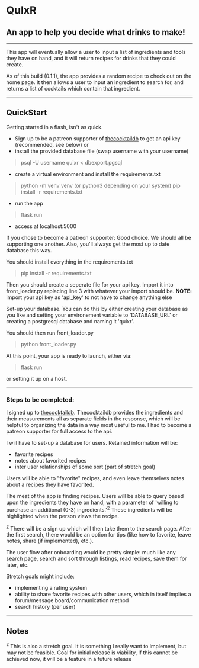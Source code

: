 # QuIxR
## An app to help you decide what drinks to make!
---

This app will eventually allow a user to input a list of ingredients and tools they have on hand,
and it will return recipes for drinks that they could create.

As of this build (0.1.1), the app provides a random recipe to check out on the home page.
It then allows a user to input an ingredient to search for, and returns a list of cocktails 
which contain that ingredient.

---


## QuickStart
Getting started in a flash, isn't as quick.
- Sign up to be a patreon supporter of [thecocktaildb](https://www.thecocktaildb.com/) to get an api key (recommended, see below) 
or 
- install the provided database file (swap username with your username)
 > psql -U username quixr < dbexport.pgsql 
- create a virtual environment and install the requirements.txt
 > python -m venv venv  (or python3 depending on your system)
 > pip install -r requirements.txt
- run the app
 > flask run
- access at localhost:5000


If you chose to become a patreon supporter:
Good choice. We should all be supporting one another. Also, you'll always get the most up
to date database this way.

You should install everything in the requirements.txt
>pip install -r requirements.txt

Then you should create a seperate file for your api key. Import it into front_loader.py
replacing line 3 with whatever your import should be. **NOTE:** import your api key as 
'api_key' to not have to change anything else

Set-up your database. You can do this by either creating your database as you like
and setting your environement variable to 'DATABASE_URL' or creating a postgresql
database and naming it 'quixr'.


You should then run front_loader.py
> python front_loader.py

At this point, your app is ready to launch, either via:
>flask run
 
 or setting it up on a host.

---

### Steps to be completed:

I signed up to [thecocktaildb](https://www.thecocktaildb.com/). 
Thecocktaildb provides the ingredients and their measurements all as separate fields
in the response, which will be helpful to organizing the data in a way most useful to me.
I had to become a patreon supporter for full access to the api.

I will have to set-up a database for users. Retained information will be:

- favorite recipes
- notes about favorited recipes
- inter user relationships of some sort (part of stretch goal)

Users will be able to "favorite" recipes, and even leave themselves notes about a recipes they have favorited. 


The meat of the app is finding recipes. Users will be able to query based upon the 
ingredients they have on hand, with a parameter of 'willing to purchase an additional 
(0-3) ingredients.'<sup>[2](#notes)</sup> These ingredients will be highlighted when the person views the recipe.


<sup>[2](#notes)</sup> There will be a sign up which will then take them 
to the search page. After the first search, there would be an option for tips (like 
how to favorite, leave notes, share (if implemented), etc.).

The user flow after onboarding would be pretty simple: much like any search page, search and sort through listings, read recipes, save them for later, etc.

Stretch goals might include:
- implementing a rating system
- ability to share favorite recipes with other users, which in itself implies a forum/message board/communication method
- search history (per user)

---

## Notes

<sup>2</sup> This is also a stretch goal. It is something I really want to implement, but may not be feasible. Goal for initial release is viability, if this cannot be achieved now, it will be a feature in a future release

